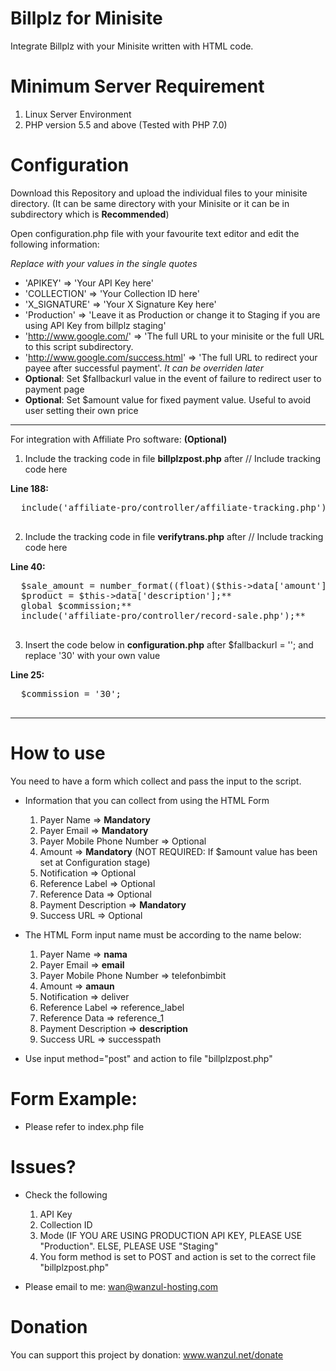 # Billplz for Minisite

Integrate Billplz with your Minisite written with HTML code. 

# Minimum Server Requirement

1. Linux Server Environment
2. PHP version 5.5 and above (Tested with PHP 7.0)

# Configuration

Download this Repository and upload the individual files to your minisite directory. (It can be same directory with your Minisite or it can be in subdirectory which is **Recommended**)

Open configuration.php file with your favourite text editor and edit the following information:

*Replace with your values in the single quotes*

  * 'APIKEY' => 'Your API Key here'
  * 'COLLECTION' => 'Your Collection ID here'
  * 'X_SIGNATURE' => 'Your X Signature Key here'
  * 'Production' => 'Leave it as Production or change it to Staging if you are using API Key from billplz staging'
  * 'http://www.google.com/' => 'The full URL to your minisite or the full URL to this script subdirectory.
  * 'http://www.google.com/success.html' => 'The full URL to redirect your payee after successful payment'. *It can be overriden later*
  *  **Optional**: Set $fallbackurl value  in the event of failure to redirect user to payment page
  *  **Optional**: Set $amount value for fixed payment value. Useful to avoid user setting their own price

---

For integration with Affiliate Pro software: **(Optional)**

  1. Include the tracking code in file **billplzpost.php** after // Include tracking code here
  
  **Line 188:** 
  <pre>
  include('affiliate-pro/controller/affiliate-tracking.php');
  </pre>
  
  2. Include the tracking code in file **verifytrans.php** after // Include tracking code here
  
  **Line 40:**
  <pre>
  $sale_amount = number_format((float)($this->data['amount']/100), 2, '.', '');
  $product = $this->data['description'];**
  global $commission;**
  include('affiliate-pro/controller/record-sale.php');**
  </pre>
  
  3. Insert the code below in **configuration.php** after $fallbackurl = ''; and replace '30' with your own value
  
  **Line 25:**
  <pre>
  $commission = '30';
  </pre>
  
---

# How to use

You need to have a form which collect and pass the input to the script.

- Information that you can collect from using the HTML Form

  1. Payer Name => **Mandatory**
  2. Payer Email => **Mandatory**
  3. Payer Mobile Phone Number => Optional
  4. Amount => **Mandatory** (NOT REQUIRED: If $amount value has been set at Configuration stage)
  5. Notification => Optional
  6. Reference Label => Optional
  7. Reference Data => Optional
  8. Payment Description => **Mandatory**
  9. Success URL => Optional
  
- The HTML Form input name must be according to the name below:

  1. Payer Name => **nama**
  2. Payer Email => **email**
  3. Payer Mobile Phone Number => telefonbimbit 
  4. Amount => **amaun**
  5. Notification => deliver
  6. Reference Label => reference_label
  7. Reference Data => reference_1
  8. Payment Description => **description**
  9. Success URL => successpath
  
- Use input method="post" and action to file "billplzpost.php"

# Form Example:

- Please refer to index.php file

# Issues?

- Check the following
  1. API Key
  2. Collection ID
  3. Mode (IF YOU ARE USING PRODUCTION API KEY, PLEASE USE "Production". ELSE, PLEASE USE "Staging"
  4. You form method is set to POST and action is set to the correct file "billplzpost.php"
 
- Please email to me: wan@wanzul-hosting.com 

# Donation
 
 You can support this project by donation: www.wanzul.net/donate
